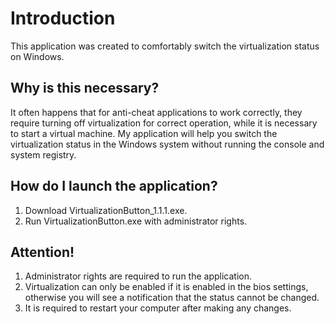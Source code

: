 # Introduction
This application was created to comfortably switch the virtualization status on Windows.

## Why is this necessary?
It often happens that for anti-cheat applications to work correctly, they require turning off virtualization for correct operation, while it is necessary to start a virtual machine.
My application will help you switch the virtualization status in the Windows system without running the console and system registry.

## How do I launch the application?
1. Download VirtualizationButton_1.1.1.exe.
2. Run VirtualizationButton.exe with administrator rights.

## Attention!
1. Administrator rights are required to run the application.
2. Virtualization can only be enabled if it is enabled in the bios settings, otherwise you will see a notification that the status cannot be changed.
3. It is required to restart your computer after making any changes.
